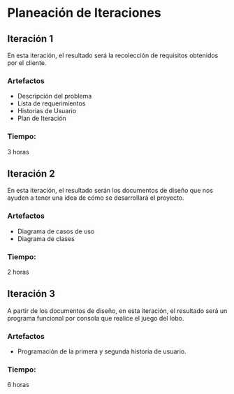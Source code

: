 # Planeación de Iteraciones

## Iteración 1
En esta iteración, el resultado será la recolección de requisitos obtenidos por el cliente.

### Artefactos
- Descripción del problema
- Lista de requerimientos
- Historias de Usuario
- Plan de Iteración

### Tiempo:
3 horas

## Iteración 2
En esta iteración, el resultado serán los documentos de diseño que nos ayuden a tener una idea de cómo se desarrollará el proyecto.

### Artefactos
- Diagrama de casos de uso
- Diagrama de clases

### Tiempo:
2 horas

## Iteración 3
A partir de los documentos de diseño, en esta iteración, el resultado será un programa funcional por consola que realice el juego del lobo.

### Artefactos
- Programación de la primera y segunda historia de usuario.

### Tiempo:
6 horas